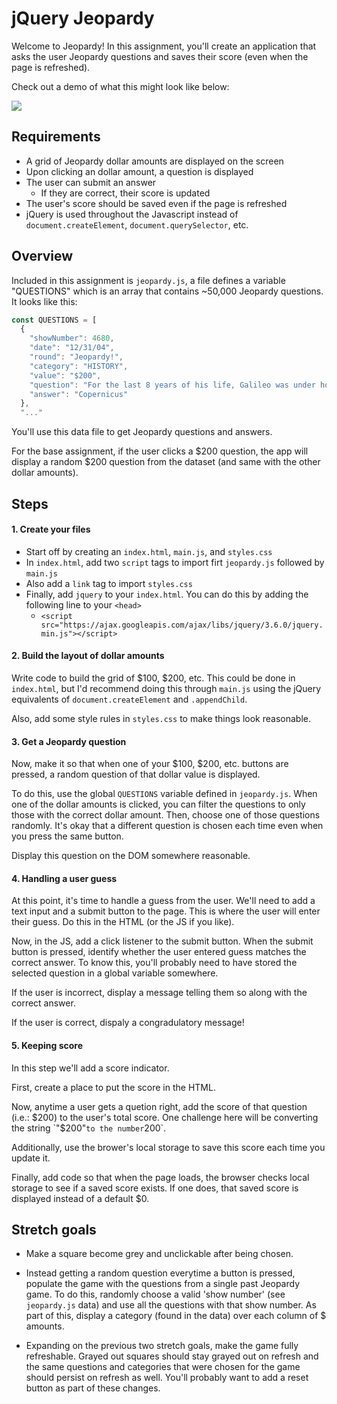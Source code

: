 # jQuery Jeopardy

Welcome to Jeopardy! In this assignment, you'll create an application that asks the user Jeopardy questions and saves their score (even when the page is refreshed).

Check out a demo of what this might look like below:

<img src="demo.gif"/>

## Requirements

* A grid of Jeopardy dollar amounts are displayed on the screen
* Upon clicking an dollar amount, a question is displayed
* The user can submit an answer
  * If they are correct, their score is updated
* The user's score should be saved even if the page is refreshed
* jQuery is used throughout the Javascript instead of `document.createElement`, `document.querySelector`, etc.

## Overview

Included in this assignment is `jeopardy.js`, a file defines a variable "QUESTIONS" which is an array that contains ~50,000 Jeopardy questions. It looks like this:

```javascript
const QUESTIONS = [
  {
    "showNumber": 4680,
    "date": "12/31/04",
    "round": "Jeopardy!",
    "category": "HISTORY",
    "value": "$200",
    "question": "For the last 8 years of his life, Galileo was under house arrest for espousing this man's theory",
    "answer": "Copernicus"
  },
  "..."
```

You'll use this data file to get Jeopardy questions and answers. 

For the base assignment, if the user clicks a $200 question, the app will display a random $200 question from the dataset (and same with the other dollar amounts).

## Steps

#### 1. Create your files

* Start off by creating an `index.html`, `main.js`, and `styles.css`
* In `index.html`, add two `script` tags to import firt `jeopardy.js` followed by `main.js`
* Also add a `link` tag to import `styles.css`
* Finally, add `jquery` to your `index.html`. You can do this by adding the following line to your `<head>`
  * `<script src="https://ajax.googleapis.com/ajax/libs/jquery/3.6.0/jquery.min.js"></script>`


#### 2. Build the layout of dollar amounts

Write code to build the grid of $100, $200, etc. This could be done in `index.html`, but I'd recommend doing this through `main.js` using the jQuery equivalents of `document.createElement` and `.appendChild`.

Also, add some style rules in `styles.css` to make things look reasonable.

#### 3. Get a Jeopardy question

Now, make it so that when one of your $100, $200, etc. buttons are pressed, a random question of that dollar value is displayed. 

To do this, use the global `QUESTIONS` variable defined in `jeopardy.js`. When one of the dollar amounts is clicked, you can filter the questions to only those with the correct dollar amount. Then, choose one of those questions randomly. It's okay that a different question is chosen each time even when you press the same button.

Display this question on the DOM somewhere reasonable.

#### 4. Handling a user guess

At this point, it's time to handle a guess from the user. We'll need to add a text input and a submit button to the page. This is where the user will enter their guess. Do this in the HTML (or the JS if you like).

Now, in the JS, add a click listener to the submit button. When the submit button is pressed, identify whether the user entered guess matches the correct answer. To know this, you'll probably need to have stored the selected question in a global variable somewhere.

If the user is incorrect, display a message telling them so along with the correct answer.

If the user is correct, dispaly a congradulatory message!

#### 5. Keeping score

In this step we'll add a score indicator.

First, create a place to put the score in the HTML.

Now, anytime a user gets a quetion right, add the score of that question (i.e.: $200) to the user's total score. One challenge here will be converting the string `"$200"` to the number `200`.

Additionally, use the brower's local storage to save this score each time you update it.

Finally, add code so that when the page loads, the browser checks local storage to see if a saved score exists. If one does, that saved score is displayed instead of a default $0.

## Stretch goals

* Make a square become grey and unclickable after being chosen.

* Instead getting a random question everytime a button is pressed, populate the game with the questions from a single past Jeopardy game. To do this, randomly choose a valid 'show number' (see `jeopardy.js` data) and use all the questions with that show number. As part of this, display a category (found in the data) over each column of $ amounts.

* Expanding on the previous two stretch goals, make the game fully refreshable. Grayed out squares should stay grayed out on refresh and the same questions and categories that were chosen for the game should persist on refresh as well. You'll probably want to add a reset button as part of these changes.

